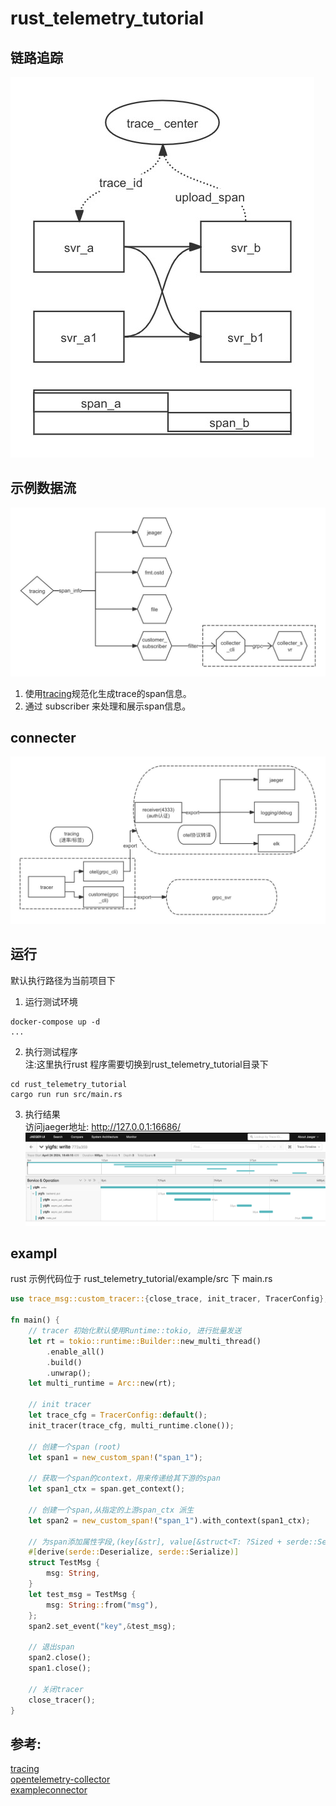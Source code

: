 # rust_telemetry_tutorial

## 链路追踪
![](./doc/trace.jpg)

## 示例数据流
![](./doc/tracing.jpg)
1. 使用[tracing](https://github.com/tokio-rs/tracing)规范化生成trace的span信息。 
2. 通过 subscriber 来处理和展示span信息。

## connecter
![](./doc/connecter.jpg)

## 运行
默认执行路径为当前项目下
1. 运行测试环境
```
docker-compose up -d
...
```
2. 执行测试程序  
注:这里执行rust 程序需要切换到rust_telemetry_tutorial目录下
```
cd rust_telemetry_tutorial
cargo run run src/main.rs
```
3. 执行结果  
访问jaeger地址: http://127.0.0.1:16686/
![](./doc/result.png)

## exampl
rust 示例代码位于 rust_telemetry_tutorial/example/src 下 main.rs
```rust 
use trace_msg::custom_tracer::{close_trace, init_tracer, TracerConfig};

fn main() {
    // tracer 初始化默认使用Runtime::tokio, 进行批量发送
    let rt = tokio::runtime::Builder::new_multi_thread()
        .enable_all()
        .build()
        .unwrap();
    let multi_runtime = Arc::new(rt);

    // init tracer
    let trace_cfg = TracerConfig::default();
    init_tracer(trace_cfg, multi_runtime.clone());

    // 创建一个span (root)
    let span1 = new_custom_span!("span_1");

    // 获取一个span的context，用来传递给其下游的span
    let span1_ctx = span.get_context();

    // 创建一个span,从指定的上游span_ctx 派生
    let span2 = new_custom_span!("span_1").with_context(span1_ctx);

    // 为span添加属性字段,(key[&str], value[&struct<T: ?Sized + serde::Serialize>])
    #[derive(serde::Deserialize, serde::Serialize)]
    struct TestMsg {
        msg: String,
    }
    let test_msg = TestMsg {
        msg: String::from("msg"),
    };
    span2.set_event("key",&test_msg);

    // 退出span
    span2.close();
    span1.close();

    // 关闭tracer
    close_tracer();
}
```

## 参考:  
[tracing](https://github.com/tokio-rs/tracing)  
[opentelemetry-collector](https://github.com/open-telemetry/opentelemetry-collector)  
[exampleconnector](https://github.com/gord02/exampleconnector)